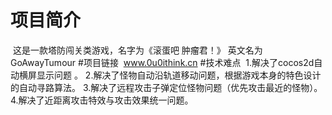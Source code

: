 # 项目简介
  这是一款塔防闯关类游戏，名字为《滚蛋吧  肿瘤君！》 英文名为 GoAwayTumour
#项目链接
  www.0u0ithink.cn
#技术难点
  1.解决了cocos2d自动横屏显示问题 。
  2.解决了怪物自动沿轨道移动问题，根据游戏本身的特色设计的自动寻路算法。
  3.解决了远程攻击子弹定位怪物问题（优先攻击最近的怪物）。
  4.解决了近距离攻击特效与攻击效果统一问题。
